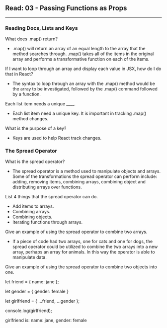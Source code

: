 ## Read: 03 - Passing Functions as Props

---

### Reading Docs, Lists and Keys

What does .map() return?

- .map() will return an array of an equal length to the array that the method searches through. .map() takes all of the items in the original array and performs a transformative function on each of the items.

If I want to loop through an array and display each value in JSX, how do I do that in React?

- The syntax to loop through an array with the .map() method would be the array to be investigated, followed by the .map() command followed by a function.

Each list item needs a unique \_\_\_\_.

- Each list item need a unique key. It is important in tracking .map() method changes.

What is the purpose of a key?

- Keys are used to help React track changes.

### The Spread Operator

What is the spread operator?

- The spread operator is a method used to manipulate objects and arrays. Some of the transformations the spread operator can perform include: adding, removing items, combining arrays, combining object and distributing arrays over functions.

List 4 things that the spread operator can do.

- Add items to arrays.
- Combining arrays.
- Combining objects.
- Iterating functions through arrays.

Give an example of using the spread operator to combine two arrays.

- If a piece of code had two arrays, one for cats and one for dogs, the spread operator could be utilized to combine the two arrays into a new array, perhaps an array for animals. In this way the operator is able to manipulate data.

Give an example of using the spread operator to combine two objects into one.

let friend = {
name: jane
};

let gender = {
gender: female
}

let girlfriend = {
...friend,
...gender
};

console.log(girlfriend);

girlfriend is:
name: jane,
gender: female
